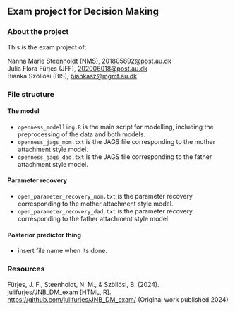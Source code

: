 ## Exam project for Decision Making

### About the project

This is the exam project of:

Nanna Marie Steenholdt (NMS), 201805892@post.au.dk <br>
Julia Flora Fürjes (JFF), 202006018@post.au.dk <br>
Bianka Szöllösi (BIS), biankasz@mgmt.au.dk

### File structure

#### The model
- `openness_modelling.R` is the main script for modelling, including the preprocessing of the data and both models.
- `openness_jags_mom.txt` is the JAGS file corresponding to the mother attachment style model.
- `openness_jags_dad.txt` is the JAGS file corresponding to the father attachment style model.

#### Parameter recovery
- `open_parameter_recovery_mom.txt` is the parameter recovery corresponding to the mother attachment style model.
- `open_parameter_recovery_dad.txt` is the parameter recovery corresponding to the father attachment style model.

#### Posterior predictor thing
- insert file name when its done.

### Resources

Fürjes, J. F., Steenholdt, N. M., & Szöllösi, B. (2024). julifurjes/JNB_DM_exam [HTML, R]. https://github.com/julifurjes/JNB_DM_exam/ (Original work published 2024)
